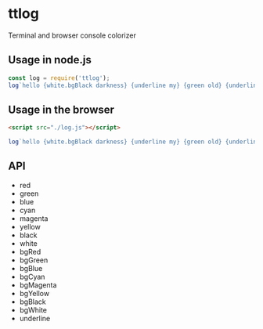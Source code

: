 # ttlog
Terminal and browser console colorizer

## Usage in node.js
```js
const log = require('ttlog');
log`hello {white.bgBlack darkness} {underline my} {green old} {underline.blue.bgYellow friend}`;
```

## Usage in the browser
```html
<script src="./log.js"></script>
```
```js
log`hello {white.bgBlack darkness} {underline my} {green old} {underline.blue.bgYellow friend}`;
```

## API

- red
- green
- blue
- cyan
- magenta
- yellow
- black
- white
- bgRed
- bgGreen
- bgBlue
- bgCyan
- bgMagenta
- bgYellow
- bgBlack
- bgWhite
- underline
